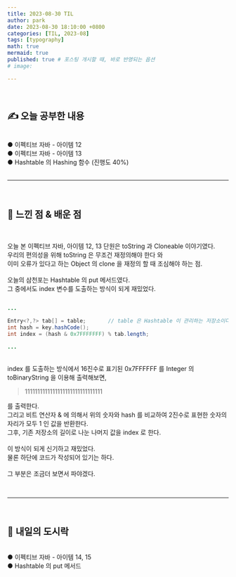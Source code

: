 ```yaml
---
title: 2023-08-30 TIL
author: park
date: 2023-08-30 18:10:00 +0800
categories: [TIL, 2023-08]
tags: [typography]
math: true
mermaid: true
published: true # 포스팅 개시할 때, 바로 반영되는 옵션
# image: 

---
```


<br>

## ✍ 오늘 공부한 내용

<br>
● 이펙티브 자바 - 아이템 12<br>
● 이펙티브 자바 - 아이템 13<br>
● Hashtable 의 Hashing 함수 (진행도 40%)<br>
<br>

---

<br>

## 🧠 느낀 점 & 배운 점 

<br>

오늘 본 이펙티브 자바, 아이템 12, 13 단원은 toString 과 Cloneable 이야기였다.<br>
우리의 편의성을 위해 toString 은 무조건 재정의해야 한다 와<br>
이미 오류가 있다고 하는 Object 의 clone 을 재정의 할 때 조심해야 하는 점.<br>
<br>
오늘의 삼천포는 Hashtable 의 put 메서드였다.<br>
그 중에서도 index 변수를 도출하는 방식이 되게 재밌었다.<br>

```java

...

Entry<?,?> tab[] = table;       // table 은 Hashtable 이 관리하는 저장소이다.
int hash = key.hashCode();
int index = (hash & 0x7FFFFFFF) % tab.length;

...

```

<br>
index 를 도출하는 방식에서 16진수로 표기된 0x7FFFFFF 를 Integer 의 toBinaryString 을 이용해 출력해보면,<br>

> 1111111111111111111111111111111<br>

를 출력한다.<br>
그리고 비트 연산자 & 에 의해서 위의 숫자와 hash 를 비교하여 2진수로 표현한 숫자의 자리가 모두 1 인 값을 반환한다.<br>
그후, 기존 저장소의 길이로 나눈 나머지 값을 index 로 한다.<br>
<br>
이 방식이 되게 신기하고 재밌었다.<br>
물론 하단에 코드가 작성되어 있기는 하다.<br>
<br>
그 부분은 조금더 보면서 파야겠다.<br>


<br>

---

<br>

## 🍱 내일의 도시락

<br>
● 이펙티브 자바 - 아이템 14, 15<br>
● Hashtable 의 put 메서드<br>

<br>
<br>